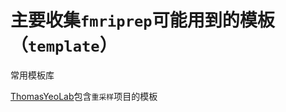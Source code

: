 
# 主要收集`fmriprep`可能用到的模板（`template`）  
常用模板库  

[ThomasYeoLab](https://github.com/ThomasYeoLab/CBIG/tree/master/data/templates/surface/standard_mesh_atlases_20160827/resample_fsaverage)包含`重采样`项目的模板  
